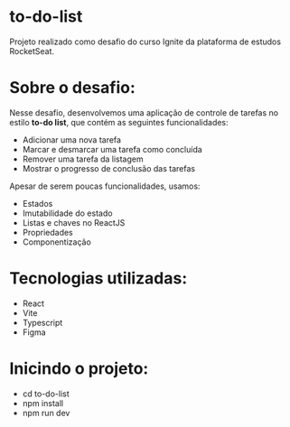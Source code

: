 # to-do-list

Projeto realizado como desafio do curso Ignite da plataforma de estudos RocketSeat.<br/>

# Sobre o desafio:

Nesse desafio, desenvolvemos uma aplicação de controle de tarefas no estilo **to-do list**, que contém as seguintes funcionalidades:

- Adicionar uma nova tarefa</br>
- Marcar e desmarcar uma tarefa como concluída</br>
- Remover uma tarefa da listagem</br>
- Mostrar o progresso de conclusão das tarefas</br>

Apesar de serem poucas funcionalidades, usamos:</br>

- Estados</br>
- Imutabilidade do estado</br>
- Listas e chaves no ReactJS</br>
- Propriedades</br>
- Componentização</br>

# Tecnologias utilizadas:</br>

- React</br>
- Vite</br>
- Typescript</br>
- Figma</br>

# Inicindo o projeto:

 - cd to-do-list</br>
 - npm install</br>
 - npm run dev</br>
